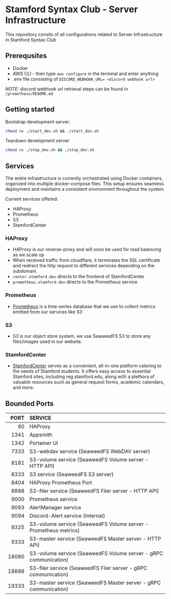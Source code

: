 # Stamford Syntax Club - Server Infrastructure

This repository consits of all configurations related to Server Infrastructure in Stamford Syntax Club

## Prerequsites

- Docker
- AWS CLI - then type `aws configure` in the terminal and enter anything
- .env file consisting of `DISCORD_WEBHOOK_URL= <discord webhook url>`

_NOTE:_ discord webhook url retrieval steps can be found in `/prometheus/README.md`

## Getting started

Bootstrap development server:

```bash
chmod +x ./start_dev.sh && ./start_dev.sh
```

Teardown development server

```bash
chmod +x ./stop_dev.sh && ./stop_dev.sh
```

## Services

The entire infrastructure is currently orchestrated using Docker containers, organized into multiple docker-compose files. This setup ensures seamless deployment and maintains a consistent environment throughout the system.

Current services offered:

- HAProxy
- Prometheus
- S3
- StamfordCenter

### HAProxy

- HAProxy is our reverse-proxy and will soon be used for load balancing as we scale up
- When received traffic from cloudflare, it terminates the SSL certificate and redirect the http request to different services depending on the subdomain.
- `center.stamford.dev` directs to the frontend of StamfordCenter
- `prometheus.stamford.dev` directs to the Prometheus service

### Prometheus

- [Prometheus](https://prometheus.stamford.dev) is a time-series database that we use to collect metrics emitted from our services like S3

### S3

- S3 is our object store system, we use SeaweedFS S3 to store any files/images used in our website.

### StamfordCenter

- [StamfordCenter](https://center.stamford.dev) serves as a convenient, all-in-one platform catering to the needs of Stamford students. It offers easy access to essential Stamford sites, including reg.stamford.edu, along with a plethora of valuable resources such as general request forms, academic calendars, and more.

## Bounded Ports

|  PORT | SERVICE                                                          |
| ----: | :--------------------------------------------------------------- |
|    80 | HAProxy                                                          |
|  1341 | Appsmith                                                         |
|  1342 | Portainer UI                                                     |
|  7333 | S3-webdav service (SeaweedFS WebDAV server)                      |
|  8181 | S3-volume service (SeaweedFS Volume server - HTTP API)           |
|  8333 | S3 service (SeaweedFS S3 server)                                 |
|  8404 | HAProxy Prometheus Port                                          | 
|  8888 | S3-filer service (SeaweedFS Filer server - HTTP API)             |
|  9000 | Prometheus service                                               |
|  9093 | AlertManager service                                             |
|  9094 | Discord-Alert service (Internal)                                 |
|  9325 | S3-volume service (SeaweedFS Volume server - Prometheus metrics) |
|  9333 | S3-master service (SeaweedFS Master server - HTTP API)           |
| 18080 | S3-volume service (SeaweedFS Volume server - gRPC communication) |
| 18888 | S3-filer service (SeaweedFS Filer server - gRPC communication)   |
| 19333 | S3-master service (SeaweedFS Master server - gRPC communication) |
